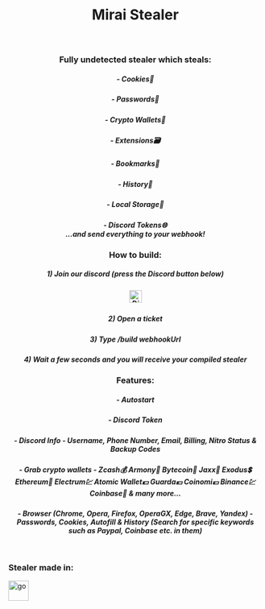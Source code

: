 
<h1 align="center">Mirai Stealer</h1>
<h1 align="center" Website: href="miraistealer.xyz"</h1>
<h1 align="center"> <img align="middle" src="https://cdn.discordapp.com/attachments/1054436647602753626/1056009440068894810/image.jpg" alt=""></h1>
<h3 align="center">Fully undetected stealer which steals:</h3>
<h5 align="center">- Cookies🍪</h7>
<h5 align="center">- Passwords🔑</h7>
<h5 align="center">- Crypto Wallets👛</h7>
<h5 align="center">- Extensions🗃️</h7>
<h5 align="center">- Bookmarks📑</h7>
<h5 align="center">- History📜</h7>
<h5 align="center">- Local Storage📁</h7>
<br>
<h5 align="center">- Discord Tokens🌐</h7>
<br>
...and send everything to your webhook!

<h3 align="center">How to build:</h3>
<h5 align="center">1) Join our discord (press the Discord button below)</h7>
<h5 align="center"> <a href="https://discord.gg/mRprDGJSuP" target="_blank" rel="noreferrer"> <img src="https://www.freepnglogos.com/uploads/discord-logo-png/discord-logo-logodownload-download-logotipos-1.png" alt="Discord Server" width="25" height="25"/> </a></h7>
<h5 align="center">2) Open a ticket</h7>
<h5 align="center">3) Type /build webhookUrl</h7>
<h5 align="center">4) Wait a few seconds and you will receive your compiled stealer</h7>

<h3 align="center">Features:</h3>
<h5 align="center">- Autostart</h7>
<h5 align="center">- Discord Token</h7>
<h5 align="center">- Discord Info - Username, Phone Number, Email, Billing, Nitro Status & Backup Codes</h7>
<h5 align="center">- Grab crypto wallets - Zcash💰 Armony💸 Bytecoin👛 Jaxx🤑 Exodus💲 Ethereum💎 Electrum💹 Atomic Wallet💵 Guarda💴 Coinomi💷 Binance💹 Coinbase🏦 & many more...</h7>
<h5 align="center">- Browser (Chrome, Opera, Firefox, OperaGX, Edge, Brave, Yandex) - Passwords, Cookies, Autofill & History (Search for specific keywords such as Paypal, Coinbase etc. in them)</h7>
</p>
<br>
<h3 align="left">Stealer made in:</h3>
<p align="left"> <a href="https://discord.gg/mRprDGJSuP" target="_blank" rel="noreferrer"> <img src="https://cdn-icons-png.flaticon.com/512/5968/5968292.png" alt="go" width="40" height="40"/> </a> </p>
